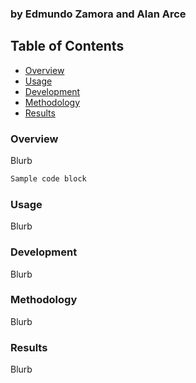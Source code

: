 ### by Edmundo Zamora and Alan Arce

## Table of Contents

* [Overview](#overview)
* [Usage](#usage)
* [Development](#development)
* [Methodology](#methodology)
* [Results](#results)

### Overview

Blurb  
```markdown
Sample code block
```

### Usage

Blurb

### Development

Blurb

### Methodology

Blurb

### Results

Blurb
